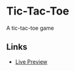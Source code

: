 # Tic-Tac-Toe

A tic-tac-toe game

## Links

- [Live Preview](https://asonance11.github.io/Tic-Tac-Toe/)
